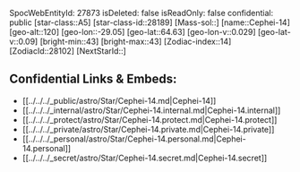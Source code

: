 ﻿---
location: [64.63,29.05,120]
type: Star
tags:
- astro/Star

---
SpocWebEntityId: 27873
isDeleted: false
isReadOnly: false
confidential: public
[star-class::A5]
[star-class-id::28189]
[Mass-sol::]
[name::Cephei-14]
[geo-alt::120]
[geo-lon::-29.05]
[geo-lat::64.63]
[geo-lon-v::0.029]
[geo-lat-v::0.09]
[bright-min::43]
[bright-max::43]
[Zodiac-index::14]
[ZodiacId::28102]
[NextStarId::]



## Confidential Links & Embeds: 
- [[../../../_public/astro/Star/Cephei-14.md|Cephei-14]] 
- [[../../../_internal/astro/Star/Cephei-14.internal.md|Cephei-14.internal]] 
- [[../../../_protect/astro/Star/Cephei-14.protect.md|Cephei-14.protect]] 
- [[../../../_private/astro/Star/Cephei-14.private.md|Cephei-14.private]] 
- [[../../../_personal/astro/Star/Cephei-14.personal.md|Cephei-14.personal]] 
- [[../../../_secret/astro/Star/Cephei-14.secret.md|Cephei-14.secret]]

